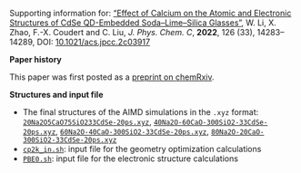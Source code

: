 Supporting information for: [“Effect of Calcium on the Atomic and Electronic Structures of CdSe QD-Embedded Soda–Lime–Silica Glasses”](https://doi.org/10.1021/acs.jpcc.2c03917), W. Li, X. Zhao, F.-X. Coudert and C. Liu, _J. Phys. Chem. C_, **2022**, 126 (33), 14283–14289, DOI: [10.1021/acs.jpcc.2c03917](https://doi.org/10.1021/acs.jpcc.2c03917)


**Paper history**

This paper was first posted as a [preprint on chemRxiv](https://doi.org/10.26434/chemrxiv-2022-d5smv-v2).


**Structures and input file**

- The final structures of the AIMD simulations in the `.xyz` format: [`20Na2O5CaO75SiO233CdSe-20ps.xyz`](20Na2O5CaO75SiO233CdSe-20ps.xyz), [`40Na2O-60CaO-300SiO2-33CdSe-20ps.xyz`](40Na2O-60CaO-300SiO2-33CdSe-20ps.xyz), [`60Na2O-40CaO-300SiO2-33CdSe-20ps.xyz`](60Na2O-40CaO-300SiO2-33CdSe-20ps.xyz), [`80Na2O-20CaO-300SiO2-33CdSe-20ps.xyz`](80Na2O-20CaO-300SiO2-33CdSe-20ps.xyz)
- [`cp2k_in.sh`](cp2k_in.sh): input file for the geometry optimization calculations
- [`PBE0.sh`](PBE0.sh): input file for the electronic structure calculations
